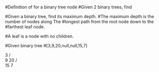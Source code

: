 #Definition of for a binary tree node
#Given 2 binary trees, find

#Given a binary tree, find its maximum depth.
#The maximum depth is the number of nodes along The
#longest path from the root node down to the
#farthest leaf node.

#A leaf is a node with no children.

#Given binary tree
#[3,9,20,null,null,15,7]


3
 / \
9  20
  /  \
 15   7

